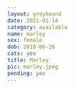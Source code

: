 ```yaml
---
layout: greyhound
date: 2021-01-14
category: available
name: marley
sex: female
dob: 2018-06-26
cats: yes
title: Marley
pic: marley.jpeg
pending: yes
---
```


